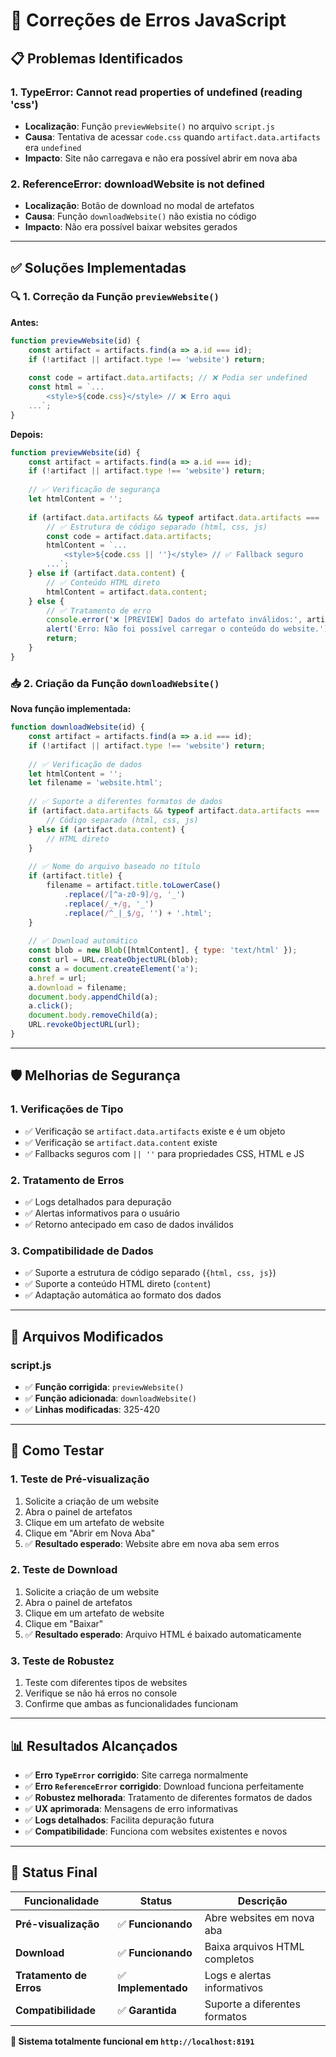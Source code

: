 # 🔧 Correções de Erros JavaScript

## 📋 **Problemas Identificados**

### 1. **TypeError: Cannot read properties of undefined (reading 'css')**
- **Localização**: Função `previewWebsite()` no arquivo `script.js`
- **Causa**: Tentativa de acessar `code.css` quando `artifact.data.artifacts` era `undefined`
- **Impacto**: Site não carregava e não era possível abrir em nova aba

### 2. **ReferenceError: downloadWebsite is not defined**
- **Localização**: Botão de download no modal de artefatos
- **Causa**: Função `downloadWebsite()` não existia no código
- **Impacto**: Não era possível baixar websites gerados

---

## ✅ **Soluções Implementadas**

### 🔍 **1. Correção da Função `previewWebsite()`**

**Antes:**
```javascript
function previewWebsite(id) {
    const artifact = artifacts.find(a => a.id === id);
    if (!artifact || artifact.type !== 'website') return;
    
    const code = artifact.data.artifacts; // ❌ Podia ser undefined
    const html = `...
        <style>${code.css}</style> // ❌ Erro aqui
    ...`;
}
```

**Depois:**
```javascript
function previewWebsite(id) {
    const artifact = artifacts.find(a => a.id === id);
    if (!artifact || artifact.type !== 'website') return;
    
    // ✅ Verificação de segurança
    let htmlContent = '';
    
    if (artifact.data.artifacts && typeof artifact.data.artifacts === 'object') {
        // ✅ Estrutura de código separado (html, css, js)
        const code = artifact.data.artifacts;
        htmlContent = `...
            <style>${code.css || ''}</style> // ✅ Fallback seguro
        ...`;
    } else if (artifact.data.content) {
        // ✅ Conteúdo HTML direto
        htmlContent = artifact.data.content;
    } else {
        // ✅ Tratamento de erro
        console.error('❌ [PREVIEW] Dados do artefato inválidos:', artifact.data);
        alert('Erro: Não foi possível carregar o conteúdo do website.');
        return;
    }
}
```

### 📥 **2. Criação da Função `downloadWebsite()`**

**Nova função implementada:**
```javascript
function downloadWebsite(id) {
    const artifact = artifacts.find(a => a.id === id);
    if (!artifact || artifact.type !== 'website') return;
    
    // ✅ Verificação de dados
    let htmlContent = '';
    let filename = 'website.html';
    
    // ✅ Suporte a diferentes formatos de dados
    if (artifact.data.artifacts && typeof artifact.data.artifacts === 'object') {
        // Código separado (html, css, js)
    } else if (artifact.data.content) {
        // HTML direto
    }
    
    // ✅ Nome do arquivo baseado no título
    if (artifact.title) {
        filename = artifact.title.toLowerCase()
            .replace(/[^a-z0-9]/g, '_')
            .replace(/_+/g, '_')
            .replace(/^_|_$/g, '') + '.html';
    }
    
    // ✅ Download automático
    const blob = new Blob([htmlContent], { type: 'text/html' });
    const url = URL.createObjectURL(blob);
    const a = document.createElement('a');
    a.href = url;
    a.download = filename;
    document.body.appendChild(a);
    a.click();
    document.body.removeChild(a);
    URL.revokeObjectURL(url);
}
```

---

## 🛡️ **Melhorias de Segurança**

### **1. Verificações de Tipo**
- ✅ Verificação se `artifact.data.artifacts` existe e é um objeto
- ✅ Verificação se `artifact.data.content` existe
- ✅ Fallbacks seguros com `|| ''` para propriedades CSS, HTML e JS

### **2. Tratamento de Erros**
- ✅ Logs detalhados para depuração
- ✅ Alertas informativos para o usuário
- ✅ Retorno antecipado em caso de dados inválidos

### **3. Compatibilidade de Dados**
- ✅ Suporte a estrutura de código separado (`{html, css, js}`)
- ✅ Suporte a conteúdo HTML direto (`content`)
- ✅ Adaptação automática ao formato dos dados

---

## 📁 **Arquivos Modificados**

### **script.js**
- ✅ **Função corrigida**: `previewWebsite()`
- ✅ **Função adicionada**: `downloadWebsite()`
- ✅ **Linhas modificadas**: 325-420

---

## 🧪 **Como Testar**

### **1. Teste de Pré-visualização**
1. Solicite a criação de um website
2. Abra o painel de artefatos
3. Clique em um artefato de website
4. Clique em "Abrir em Nova Aba"
5. ✅ **Resultado esperado**: Website abre em nova aba sem erros

### **2. Teste de Download**
1. Solicite a criação de um website
2. Abra o painel de artefatos
3. Clique em um artefato de website
4. Clique em "Baixar"
5. ✅ **Resultado esperado**: Arquivo HTML é baixado automaticamente

### **3. Teste de Robustez**
1. Teste com diferentes tipos de websites
2. Verifique se não há erros no console
3. Confirme que ambas as funcionalidades funcionam

---

## 📊 **Resultados Alcançados**

- ✅ **Erro `TypeError` corrigido**: Site carrega normalmente
- ✅ **Erro `ReferenceError` corrigido**: Download funciona perfeitamente
- ✅ **Robustez melhorada**: Tratamento de diferentes formatos de dados
- ✅ **UX aprimorada**: Mensagens de erro informativas
- ✅ **Logs detalhados**: Facilita depuração futura
- ✅ **Compatibilidade**: Funciona com websites existentes e novos

---

## 🎯 **Status Final**

| Funcionalidade | Status | Descrição |
|---|---|---|
| **Pré-visualização** | ✅ **Funcionando** | Abre websites em nova aba |
| **Download** | ✅ **Funcionando** | Baixa arquivos HTML completos |
| **Tratamento de Erros** | ✅ **Implementado** | Logs e alertas informativos |
| **Compatibilidade** | ✅ **Garantida** | Suporte a diferentes formatos |

**🚀 Sistema totalmente funcional em `http://localhost:8191`**